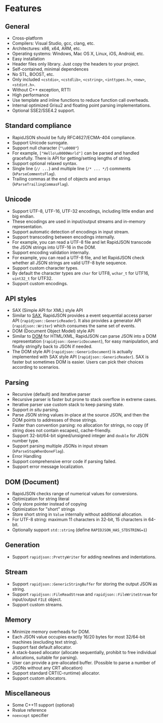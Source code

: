 # Features

## General

* Cross-platform
 * Compilers: Visual Studio, gcc, clang, etc.
 * Architectures: x86, x64, ARM, etc.
 * Operating systems: Windows, Mac OS X, Linux, iOS, Android, etc.
* Easy installation
 * Header files only library. Just copy the headers to your project.
* Self-contained, minimal dependences
 * No STL, BOOST, etc.
 * Only included `<cstdio>`, `<cstdlib>`, `<cstring>`, `<inttypes.h>`, `<new>`, `<stdint.h>`. 
* Without C++ exception, RTTI
* High performance
 * Use template and inline functions to reduce function call overheads.
 * Internal optimized Grisu2 and floating point parsing implementations.
 * Optional SSE2/SSE4.2 support.

## Standard compliance

* RapidJSON should be fully RFC4627/ECMA-404 compliance.
* Support Unicode surrogate.
* Support null character (`"\u0000"`)
 * For example, `["Hello\u0000World"]` can be parsed and handled gracefully. There is API for getting/setting lengths of string.
* Support optional relaxed syntax.
 * Single line (`// ...`) and multiple line (`/* ... */`) comments (`kParseCommentsFlag`). 
 * Trailing commas at the end of objects and arrays (`kParseTrailingCommasFlag`).

## Unicode

* Support UTF-8, UTF-16, UTF-32 encodings, including little endian and big endian.
 * These encodings are used in input/output streams and in-memory representation.
* Support automatic detection of encodings in input stream.
* Support transcoding between encodings internally.
 * For example, you can read a UTF-8 file and let RapidJSON transcode the JSON strings into UTF-16 in the DOM.
* Support encoding validation internally.
 * For example, you can read a UTF-8 file, and let RapidJSON check whether all JSON strings are valid UTF-8 byte sequence.
* Support custom character types.
 * By default the character types are `char` for UTF8, `wchar_t` for UTF16, `uint32_t` for UTF32.
* Support custom encodings.

## API styles

* SAX (Simple API for XML) style API
 * Similar to [SAX](http://en.wikipedia.org/wiki/Simple_API_for_XML), RapidJSON provides a event sequential access parser API (`rapidjson::GenericReader`). It also provides a generator API (`rapidjson::Writer`) which consumes the same set of events.
* DOM (Document Object Model) style API
 * Similar to [DOM](http://en.wikipedia.org/wiki/Document_Object_Model) for HTML/XML, RapidJSON can parse JSON into a DOM representation (`rapidjson::GenericDocument`), for easy manipulation, and finally stringify back to JSON if needed.
 * The DOM style API (`rapidjson::GenericDocument`) is actually implemented with SAX style API (`rapidjson::GenericReader`). SAX is faster but sometimes DOM is easier. Users can pick their choices according to scenarios.

## Parsing

* Recursive (default) and iterative parser
 * Recursive parser is faster but prone to stack overflow in extreme cases.
 * Iterative parser use custom stack to keep parsing state.
* Support *in situ* parsing.
 * Parse JSON string values in-place at the source JSON, and then the DOM points to addresses of those strings.
 * Faster than convention parsing: no allocation for strings, no copy (if string does not contain escapes), cache-friendly.
* Support 32-bit/64-bit signed/unsigned integer and `double` for JSON number type.
* Support parsing multiple JSONs in input stream (`kParseStopWhenDoneFlag`).
* Error Handling
 * Support comprehensive error code if parsing failed.
 * Support error message localization.

## DOM (Document)

* RapidJSON checks range of numerical values for conversions.
* Optimization for string literal
 * Only store pointer instead of copying
* Optimization for "short" strings
 * Store short string in `Value` internally without additional allocation.
 * For UTF-8 string: maximum 11 characters in 32-bit, 15 characters in 64-bit.
* Optionally support `std::string` (define `RAPIDJSON_HAS_STDSTRING=1`)

## Generation

* Support `rapidjson::PrettyWriter` for adding newlines and indentations.

## Stream

* Support `rapidjson::GenericStringBuffer` for storing the output JSON as string.
* Support `rapidjson::FileReadStream` and `rapidjson::FileWriteStream` for input/output `FILE` object.
* Support custom streams.

## Memory

* Minimize memory overheads for DOM.
 * Each JSON value occupies exactly 16/20 bytes for most 32/64-bit machines (excluding text string).
* Support fast default allocator.
 * A stack-based allocator (allocate sequentially, prohibit to free individual allocations, suitable for parsing).
 * User can provide a pre-allocated buffer. (Possible to parse a number of JSONs without any CRT allocation)
* Support standard CRT(C-runtime) allocator.
* Support custom allocators.

## Miscellaneous

* Some C++11 support (optional)
 * Rvalue reference
 * `noexcept` specifier
